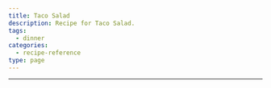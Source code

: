 ```yaml
---
title: Taco Salad
description: Recipe for Taco Salad.
tags:
  - dinner
categories:
  - recipe-reference
type: page
---
```


---

